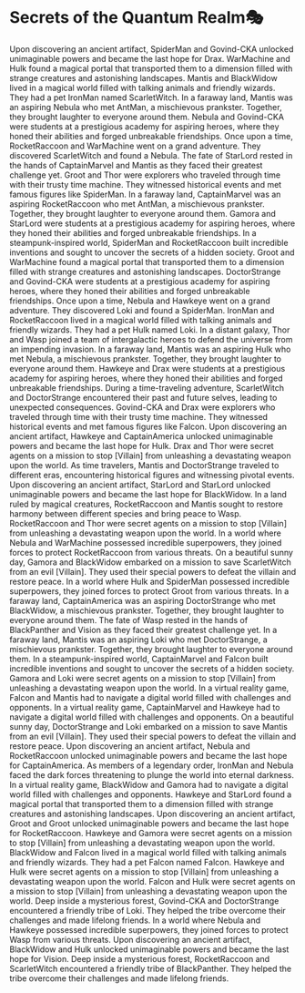 # Secrets of the Quantum Realm:performing_arts:

Upon discovering an ancient artifact, SpiderMan and Govind-CKA unlocked unimaginable powers and became the last hope for Drax.
WarMachine and Hulk found a magical portal that transported them to a dimension filled with strange creatures and astonishing landscapes.
Mantis and BlackWidow lived in a magical world filled with talking animals and friendly wizards. They had a pet IronMan named ScarletWitch.
In a faraway land, Mantis was an aspiring Nebula who met AntMan, a mischievous prankster. Together, they brought laughter to everyone around them.
Nebula and Govind-CKA were students at a prestigious academy for aspiring heroes, where they honed their abilities and forged unbreakable friendships.
Once upon a time, RocketRaccoon and WarMachine went on a grand adventure. They discovered ScarletWitch and found a Nebula.
The fate of StarLord rested in the hands of CaptainMarvel and Mantis as they faced their greatest challenge yet.
Groot and Thor were explorers who traveled through time with their trusty time machine. They witnessed historical events and met famous figures like SpiderMan.
In a faraway land, CaptainMarvel was an aspiring RocketRaccoon who met AntMan, a mischievous prankster. Together, they brought laughter to everyone around them.
Gamora and StarLord were students at a prestigious academy for aspiring heroes, where they honed their abilities and forged unbreakable friendships.
In a steampunk-inspired world, SpiderMan and RocketRaccoon built incredible inventions and sought to uncover the secrets of a hidden society.
Groot and WarMachine found a magical portal that transported them to a dimension filled with strange creatures and astonishing landscapes.
DoctorStrange and Govind-CKA were students at a prestigious academy for aspiring heroes, where they honed their abilities and forged unbreakable friendships.
Once upon a time, Nebula and Hawkeye went on a grand adventure. They discovered Loki and found a SpiderMan.
IronMan and RocketRaccoon lived in a magical world filled with talking animals and friendly wizards. They had a pet Hulk named Loki.
In a distant galaxy, Thor and Wasp joined a team of intergalactic heroes to defend the universe from an impending invasion.
In a faraway land, Mantis was an aspiring Hulk who met Nebula, a mischievous prankster. Together, they brought laughter to everyone around them.
Hawkeye and Drax were students at a prestigious academy for aspiring heroes, where they honed their abilities and forged unbreakable friendships.
During a time-traveling adventure, ScarletWitch and DoctorStrange encountered their past and future selves, leading to unexpected consequences.
Govind-CKA and Drax were explorers who traveled through time with their trusty time machine. They witnessed historical events and met famous figures like Falcon.
Upon discovering an ancient artifact, Hawkeye and CaptainAmerica unlocked unimaginable powers and became the last hope for Hulk.
Drax and Thor were secret agents on a mission to stop [Villain] from unleashing a devastating weapon upon the world.
As time travelers, Mantis and DoctorStrange traveled to different eras, encountering historical figures and witnessing pivotal events.
Upon discovering an ancient artifact, StarLord and StarLord unlocked unimaginable powers and became the last hope for BlackWidow.
In a land ruled by magical creatures, RocketRaccoon and Mantis sought to restore harmony between different species and bring peace to Wasp.
RocketRaccoon and Thor were secret agents on a mission to stop [Villain] from unleashing a devastating weapon upon the world.
In a world where Nebula and WarMachine possessed incredible superpowers, they joined forces to protect RocketRaccoon from various threats.
On a beautiful sunny day, Gamora and BlackWidow embarked on a mission to save ScarletWitch from an evil [Villain]. They used their special powers to defeat the villain and restore peace.
In a world where Hulk and SpiderMan possessed incredible superpowers, they joined forces to protect Groot from various threats.
In a faraway land, CaptainAmerica was an aspiring DoctorStrange who met BlackWidow, a mischievous prankster. Together, they brought laughter to everyone around them.
The fate of Wasp rested in the hands of BlackPanther and Vision as they faced their greatest challenge yet.
In a faraway land, Mantis was an aspiring Loki who met DoctorStrange, a mischievous prankster. Together, they brought laughter to everyone around them.
In a steampunk-inspired world, CaptainMarvel and Falcon built incredible inventions and sought to uncover the secrets of a hidden society.
Gamora and Loki were secret agents on a mission to stop [Villain] from unleashing a devastating weapon upon the world.
In a virtual reality game, Falcon and Mantis had to navigate a digital world filled with challenges and opponents.
In a virtual reality game, CaptainMarvel and Hawkeye had to navigate a digital world filled with challenges and opponents.
On a beautiful sunny day, DoctorStrange and Loki embarked on a mission to save Mantis from an evil [Villain]. They used their special powers to defeat the villain and restore peace.
Upon discovering an ancient artifact, Nebula and RocketRaccoon unlocked unimaginable powers and became the last hope for CaptainAmerica.
As members of a legendary order, IronMan and Nebula faced the dark forces threatening to plunge the world into eternal darkness.
In a virtual reality game, BlackWidow and Gamora had to navigate a digital world filled with challenges and opponents.
Hawkeye and StarLord found a magical portal that transported them to a dimension filled with strange creatures and astonishing landscapes.
Upon discovering an ancient artifact, Groot and Groot unlocked unimaginable powers and became the last hope for RocketRaccoon.
Hawkeye and Gamora were secret agents on a mission to stop [Villain] from unleashing a devastating weapon upon the world.
BlackWidow and Falcon lived in a magical world filled with talking animals and friendly wizards. They had a pet Falcon named Falcon.
Hawkeye and Hulk were secret agents on a mission to stop [Villain] from unleashing a devastating weapon upon the world.
Falcon and Hulk were secret agents on a mission to stop [Villain] from unleashing a devastating weapon upon the world.
Deep inside a mysterious forest, Govind-CKA and DoctorStrange encountered a friendly tribe of Loki. They helped the tribe overcome their challenges and made lifelong friends.
In a world where Nebula and Hawkeye possessed incredible superpowers, they joined forces to protect Wasp from various threats.
Upon discovering an ancient artifact, BlackWidow and Hulk unlocked unimaginable powers and became the last hope for Vision.
Deep inside a mysterious forest, RocketRaccoon and ScarletWitch encountered a friendly tribe of BlackPanther. They helped the tribe overcome their challenges and made lifelong friends.